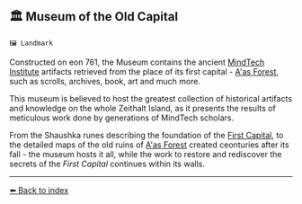 ## 🏛️ Museum of the Old Capital

`🖼️ Landmark`

Constructed on eon 761, the Museum contains the ancient [MindTech Institute](../refs/mindtech_institute.md) artifacts retrieved from the place of its first capital - [A'as Forest](../refs/aas_forest.md), such as scrolls, archives, book, art and much more.

This museum is believed to host the greatest collection of historical artifacts and knowledge on the whole Zeithalt Island, as it presents the results of meticulous work done by generations of MindTech scholars.

From the Shaushka runes describing the foundation of the [First Capital](../refs/first_capital.md), to the detailed maps of the old ruins of [A'as Forest](../refs/aas_forest.md) created ceonturies after its fall - the museum hosts it all, while the work to restore and rediscover the secrets of the _First Capital_ continues within its walls.


----------
[⬅️ Back to index](../#6c20_s)